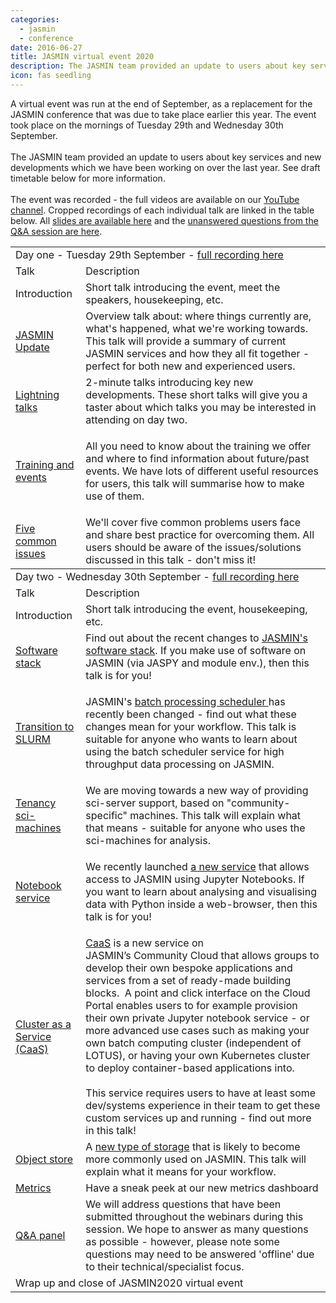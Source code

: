 ```yaml
---
categories:
  - jasmin
  - conference
date: 2016-06-27
title: JASMIN virtual event 2020
description: The JASMIN team provided an update to users about key services and new developments which we have been working on over the last year.
icon: fas seedling
---
```

<p dir="ltr" style="margin-top: 0pt; margin-bottom: 0pt;"><span style="text-decoration: none; vertical-align: baseline;">A virtual event was run at the end of September, as a replacement for the JASMIN conference that was due to take place earlier this year. The event took place on the mornings of Tuesday 29th and Wednesday 30th September.&nbsp;<br /><br /></span>The JASMIN team provided an update to users about key services and new developments which we have been working on over the last year. See draft timetable below for more information.<br /><br /><span style="vertical-align: baseline;">The event was recorded - the full videos&nbsp;are available on our <a href="https://www.youtube.com/playlist?list=PLhF74YhqhjqkDJBnsR6TUsOyIGc9NHKnV">YouTube channel</a>.&nbsp;Cropped recordings of each individual talk are linked in the table below.&nbsp;</span><span style="vertical-align: baseline;">All </span><span style="vertical-align: baseline;"><a href="https://drive.google.com/drive/folders/1gM5_nF5KZUO2P5Odm3_0FfohqcYgtzOo?usp=sharing">slides are available here</a>&nbsp;and the <a href="https://drive.google.com/file/d/1u9VG9KQMvA2durrKZQgkpWfvusMKd1Uv/view?usp=sharing">unanswered questions from the Q&amp;A session are here</a></span><span style="vertical-align: baseline;">.&nbsp;</span></p>

<table class="table table-responsive">
<tbody>
<tr>
<td colspan="2"><span>Day one - Tuesday 29th September - <a href="https://youtu.be/rVDW4p58HLw">full recording here</a></span><span></span></td>
</tr>
<tr>
<td><span>Talk</span></td>
<td><span>Description</span></td>
</tr>
<tr>
<td>Introduction</td>
<td>Short talk introducing the event, meet the speakers, housekeeping, etc.</td>
</tr>
<tr>
<td><a href="https://youtu.be/rEw_UZIjgB0">JASMIN Update</a></td>
<td>Overview talk about: where things currently are, what's happened, what we're working towards. This talk will provide a summary&nbsp;of&nbsp;current JASMIN services and&nbsp;how they all fit together - perfect for both&nbsp;new and&nbsp;experienced users.&nbsp;&nbsp;</td>
</tr>
<tr>
<td><a href="https://youtu.be/ZLUtj6a-ESY">Lightning talks</a></td>
<td>2-minute talks introducing&nbsp;key new developments.&nbsp;These short talks will give you a taster about which talks you may be interested in attending on day two.</td>
</tr>
<tr>
<td><a href="https://youtu.be/MY70k7Daz4I">Training and events</a></td>
<td>
<p>All you need to know about&nbsp;the&nbsp;training we&nbsp;offer and where to find information about future/past events. We have lots of&nbsp;different&nbsp;useful resources for users, this talk will summarise how to make use of them.&nbsp;&nbsp;</p>
</td>
</tr>
<tr>
<td><a href="https://youtu.be/xiFS_EV-Quc">Five common issues</a></td>
<td>We'll cover five common&nbsp;problems&nbsp;users face and share best practice for overcoming them. All users should be aware of the issues/solutions discussed in this talk - don't miss it!</td>
</tr>
</tbody>
<tbody>
<tr>
<td colspan="2"><span>Day&nbsp;two - Wednesday 30th September - <a href="https://youtu.be/4f6ktD9GMHM">full recording here</a></span></td>
</tr>
<tr>
<td><span>Talk</span></td>
<td><span>Description</span></td>
</tr>
<tr>
<td>Introduction</td>
<td>Short talk introducing the event, housekeeping, etc.</td>
</tr>
<tr>
<td><a href="https://youtu.be/PyrwOckKwQg">Software stack</a></td>
<td>Find out about the recent changes to&nbsp;<a href="https://help.jasmin.ac.uk/category/270-software-on-jasmin">JASMIN's software stack</a>. If you make use of software on JASMIN (via JASPY and module env.), then this talk is for you!&nbsp;</td>
</tr>
<tr>
<td><a href="https://youtu.be/BBTwe9hlVuM">Transition to SLURM</a></td>
<td>
<p>JASMIN's&nbsp;<a href="https://help.jasmin.ac.uk/category/4889-slurm">batch processing scheduler&nbsp;</a>has recently been changed - find out what&nbsp;these changes mean for your workflow. This talk is suitable for anyone who wants to learn about using the batch scheduler service&nbsp;for high throughput data processing on JASMIN.</p>
</td>
</tr>
<tr>
<td><a href="https://youtu.be/WH3GBM__3A4">Tenancy sci-machines</a></td>
<td>We are moving towards a new way of providing sci-server support, based on "community-specific" machines. This talk will explain what that means - suitable for anyone who uses the sci-machines for analysis.&nbsp;</td>
</tr>
<tr>
<td><a href="https://youtu.be/q5womkXSXXQ">Notebook service</a></td>
<td>
<p>We recently launched&nbsp;<a class="c-link" href="https://help.jasmin.ac.uk/article/4851-jasmin-notebook-service" rel="noopener noreferrer" target="_blank">a new service</a>&nbsp;that allows access to JASMIN using Jupyter Notebooks. If you want to learn about analysing and visualising data with Python inside a web-browser, then this talk is for you!</p>
</td>
</tr>
<tr>
<td><a href="https://youtu.be/nWd5S9PXm8w">Cluster as a Service (CaaS)</a></td>
<td><a class="c-link" href="https://help.jasmin.ac.uk/article/4735-cluster-as-a-service" rel="noopener noreferrer" target="_blank">CaaS</a>&nbsp;is a&nbsp;new&nbsp;service on JASMIN&rsquo;s&nbsp;Community&nbsp;Cloud that&nbsp;allows&nbsp;groups to develop their own bespoke applications and services from a set of ready-made building blocks.&nbsp; A point and click interface on the Cloud Portal enables users to for example provision their own private Jupyter notebook service - or more advanced use cases such as making your own batch computing cluster (independent of LOTUS), or having your own Kubernetes cluster to deploy container-based applications into.&nbsp;<br /><br />This service requires users to have at least some dev/systems experience in&nbsp;their&nbsp;team to get these custom services up and running - find out more in this talk!</td>
</tr>
<tr>
<td><a href="https://youtu.be/49DTavGsFSo">Object store</a></td>
<td>A&nbsp;<a href="https://help.jasmin.ac.uk/article/4847-using-the-jasmin-object-store">new&nbsp;type of storage</a>&nbsp;that is likely to become more commonly used on JASMIN. This talk will explain what it means for your workflow.&nbsp;</td>
</tr>
<tr>
<td><a href="https://youtu.be/ogvpUZVk_kE">Metrics</a></td>
<td>Have a sneak peek at our new metrics dashboard</td>
</tr>
<tr>
<td><a href="https://youtu.be/PWRSKUBW_b4">Q&amp;A panel</a></td>
<td>We will&nbsp;address questions that have been submitted throughout the webinars during this session. We hope to&nbsp;answer as many questions as possible - however, please note some questions may need to be answered 'offline' due to their technical/specialist focus.&nbsp;</td>
</tr>
<tr>
<td colspan="2">Wrap up and close of JASMIN2020 virtual event</td>
</tr>
</tbody>
</table>